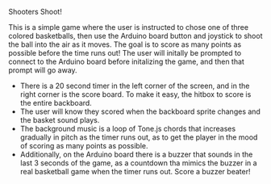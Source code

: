 Shooters Shoot!  

This is a simple game where the user is instructed to chose one of three colored basketballs, then use the Arduino board button and joystick to shoot the ball into the air as it moves.
The goal is to score as many points as possible before the time runs out!
The user will initally be prompted to connect to the Arduino board before initalizing the game, and then that prompt will go away.  

- There is a 20 second timer in the left corner of the screen, and in the right corner is the score board. To make it easy, the hitbox to score is the entire backboard.
- The user will know they scored when the backboard sprite changes and the basket sound plays.
- The background music is a loop of Tone.js chords that increases gradually in pitch as the timer runs out, as to get the player in the mood of scoring as many points as possible.
- Additionally, on the Arduino board there is a buzzer that sounds in the last 3 seconds of the game, as a countdown tha mimics the buzzer in a real basketball game when the timer runs out. Score a buzzer beater!
